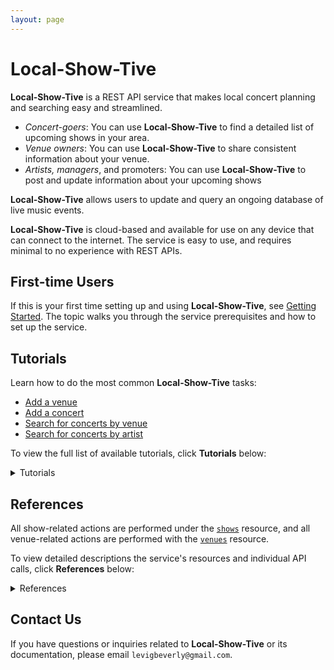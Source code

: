 ```yaml
---
layout: page
---
```

# Local-Show-Tive

**Local-Show-Tive** is a REST API service that makes local concert planning and searching easy and streamlined. 
- _Concert-goers_: You can use **Local-Show-Tive** to find a detailed list of upcoming shows in your area.
- _Venue owners_: You can use **Local-Show-Tive** to share consistent information about your venue.
- _Artists, managers_, and promoters: You can use **Local-Show-Tive** to post and update information about your upcoming shows

**Local-Show-Tive** allows users to update and query an ongoing database of live music events. 

**Local-Show-Tive** is cloud-based and available for use on any device that can connect to the internet. The service is easy to use, and requires minimal to no experience with REST APIs. 

## First-time Users

If this is your first time setting up and using **Local-Show-Tive**, see [Getting Started](getting-started.md). The topic walks you through the service prerequisites and how to set up the service.

## Tutorials

Learn how to do the most common **Local-Show-Tive** tasks:
 - [Add a venue](tutorials/add-a-venue.md)
 - [Add a concert](tutorials/add-a-concert.md)
 - [Search for concerts by venue](tutorials/)
 - [Search for concerts by artist](tutorials/)

To view the full list of available tutorials, click **Tutorials** below:
<details>
  <summary>Tutorials</summary>
  
<ul>
  <li><strong>venues</strong>
    <ul>
      <li><a href="tutorials/add-a-venue.md">Add a venue</a></li>
      <li><a href="tutorials/update-a-venue.md">Update a venue</a></li>
      <li><a href="tutorials/delete-a-venue.md">Delete a venue</a></li>
    </ul>
  </li>
  
  <li><strong>concerts</strong>
    <ul>
      <li><a href="tutorials/add-a-concert.md">Add a concert</a></li>
      <li><a href="tutorials/change-a-concerts-date-and-time.md">Change a concert's date and time</a></li>
      <li><a href="tutorials/search-for-concerts-by-venue.md">Search for concerts by venue</a></li>
      <li><a href="tutorials/search-for-concerts-by-artist.md">Search for concerts by artist</a></li>
      <li><a href="tutorials/delete-a-concert.md">Delete a concert</a></li>
    </ul>
  </li>
</ul>

</details>

## References

All show-related actions are performed under the [`shows`]() resource, and all venue-related actions are performed with the [`venues`]() resource.

To view detailed descriptions the service's resources and individual API calls, click **References** below:
<details>
  <summary>References</summary>
  
<ul>
  <li><a href="references/venues.md"><strong>venues</strong> resource</a>
    <ul>
      <li><strong>POST</strong>
        <ul>
          <li><a href="references/post-add-venue.md">Add venue</a></li>
        </ul>
      </li>
      <li><strong>PUT</strong>
        <ul>
          <li><a href="references/put-update-venue.md">Update venue</a></li>
        </ul>
      </li>
      <li><strong>GET</strong>
        <ul>
          <li><a href="references/get-venues.md">Get venues</a></li>
          <li><a href="references/get-venue-by-name.md">Get venue by name</a></li>
          <li><a href="references/get-venue-by-id.md">Get venue by id</a></li>
          <li><a href="references/get-venue-by-city.md">Get venue by city</a></li>
        </ul>
      </li>
      <li><strong>DELETE</strong>
        <ul>
          <li><a href="references/delete-venue.md">Delete venue</a></li>
        </ul>
      </li>
    </ul>
  </li>
  
  <li><a href="references/concerts.md"><strong>concerts</strong> resource</a>
    <ul>
      <li><strong>POST</strong>
        <ul>
          <li><a href="references/post-add-concert.md">Add concert</a></li>
        </ul>
      </li>
      <li><strong>PUT</strong>
        <ul>
          <li><a href="references/put-update-concert.md">Update concert</a></li>
        </ul>
      </li>
      <li><strong>GET</strong>
        <ul>
          <li><a href="references/get-concerts.md">Get concerts</a></li>
          <li><a href="references/get-concert-by-venue-id.md">Get concert by venue id</a></li>
          <li><a href="references/get-concert-by-artist.md">Get concert by artist</a></li>
          <li><a href="references/get-concert-by-date.md">Get concert by date</a></li>
        </ul>
      </li>
      <li><strong>DELETE</strong>
        <ul>
          <li><a href="references/delete-concert.md">Delete concert</a></li>
        </ul>
      </li>
    </ul>
  </li>
</ul>

</details>

## Contact Us

If you have questions or inquiries related to **Local-Show-Tive** or its documentation, please email `levigbeverly@gmail.com`.
